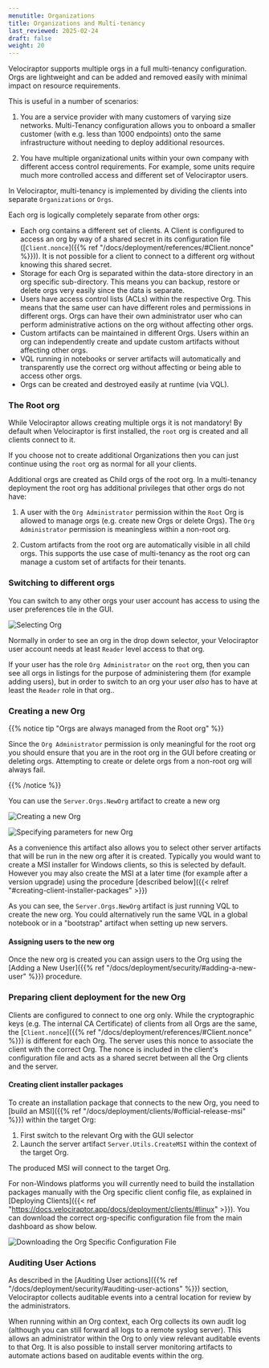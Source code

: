 ```yaml
---
menutitle: Organizations
title: Organizations and Multi-tenancy
last_reviewed: 2025-02-24
draft: false
weight: 20
---
```


Velociraptor supports multiple orgs in a full multi-tenancy
configuration. Orgs are lightweight and can be added and removed
easily with minimal impact on resource requirements.

This is useful in a number of scenarios:

1. You are a service provider with many customers of varying size
   networks. Multi-Tenancy configuration allows you to onboard a
   smaller customer (with e.g. less than 1000 endpoints) onto the same
   infrastructure without needing to deploy additional resources.

2. You have multiple organizational units within your own company with
   different access control requirements. For example, some units
   require much more controlled access and different set of
   Velociraptor users.

In Velociraptor, multi-tenancy is implemented by dividing the clients into
separate `Organizations` or `Orgs`.

Each org is logically completely separate from other orgs:

* Each org contains a different set of clients. A Client is configured
  to access an org by way of a shared secret in its configuration file
  ([`Client.nonce`]({{% ref "/docs/deployment/references/#Client.nonce" %}})).
  It is not possible for a client to connect to a different org
  without knowing this shared secret.
* Storage for each Org is separated within the data-store directory in
  an org specific sub-directory. This means you can backup, restore or
  delete orgs very easily since the data is separate.
* Users have access control lists (ACLs) within the respective
  Org. This means that the same user can have different roles and
  permissions in different orgs. Orgs can have their own administrator
  user who can perform administrative actions on the org without
  affecting other orgs.
* Custom artifacts can be maintained in different Orgs. Users within
  an org can independently create and update custom artifacts without
  affecting other orgs.
* VQL running in notebooks or server artifacts will automatically and
  transparently use the correct org without affecting or being able to
  access other orgs.
* Orgs can be created and destroyed easily at runtime (via VQL).

### The Root org

While Velociraptor allows creating multiple orgs it is not mandatory!
By default when Velociraptor is first installed, the `root` org is
created and all clients connect to it.

If you choose not to create additional Organizations then you can just
continue using the `root` org as normal for all your clients.

Additional orgs are created as Child orgs of the root org. In a
multi-tenancy deployment the root org has additional privileges that
other orgs do not have:

1. A user with the `Org Administrator` permission within the `Root`
   Org is allowed to manage orgs (e.g. create new Orgs or delete
   Orgs). The `Org Administrator` permission is meaningless within a
   non-root org.

2. Custom artifacts from the root org are automatically visible in all
   child orgs. This supports the use case of multi-tenancy as the root
   org can manage a custom set of artifacts for their tenants.

###  Switching to different orgs

You can switch to any other orgs your user account has access to using the
user preferences tile in the GUI.

![Selecting Org](selecting_orgs.svg)

Normally in order to see an org in the drop down selector, your
Velociraptor user account needs at least `Reader` level access to that
org.

If your user has the role `Org Administrator` on the `root` org, then you can
see all orgs in listings for the purpose of administering them (for example
adding users), but in order to switch to an org your user _also_ has to have at
least the `Reader` role in that org..

### Creating a new Org

{{% notice tip "Orgs are always managed from the Root org" %}}

Since the `Org Administrator` permission is only meaningful for the
root org you should ensure that you are in the root org in the GUI before
creating or deleting orgs. Attempting to create or delete orgs from a non-root
org will always fail.

{{% /notice %}}

You can use the `Server.Orgs.NewOrg` artifact to create a new org

![Creating a new Org](new_org_1.svg)

![Specifying parameters for new Org](new_org_2.png)

As a convenience this artifact also allows you to select other server artifacts
that will be run in the new org after it is created. Typically you would want to
create a MSI installer for Windows clients, so this is selected by default.
However you may also create the MSI at a later time (for example after a version
upgrade) using the procedure [described below]({{< relref "#creating-client-installer-packages" >}})

As you can see, the `Server.Orgs.NewOrg` artifact is just running VQL to create
the new org. You could alternatively run the same VQL in a global notebook or in
a "bootstrap" artifact when setting up new servers.

#### Assigning users to the new org

Once the new org is created you can assign users to the Org using the
[Adding a New User]({{% ref
"/docs/deployment/security/#adding-a-new-user" %}}) procedure.

### Preparing client deployment for the new Org

Clients are configured to connect to one org only. While the
cryptographic keys (e.g. The internal CA Certificate) of clients from
all Orgs are the same, the [`Client.nonce`]({{% ref
"/docs/deployment/references/#Client.nonce" %}}) is different for each
Org. The server uses this nonce to associate the client with the correct
Org. The nonce is included in the client's configuration file and acts
as a shared secret between all the Org clients and the server.

#### Creating client installer packages

To create an installation package that connects to the new Org, you
need to [build an MSI]({{% ref "/docs/deployment/clients/#official-release-msi" %}})
within the target Org:

1. First switch to the relevant Org with the GUI selector
2. Launch the server artifact `Server.Utils.CreateMSI` within the context of the target Org.

The produced MSI will connect to the target Org.

For non-Windows platforms you will currently need to build the
installation packages manually with the Org specific client config
file, as explained in
[Deploying Clients]({{< ref "https://docs.velociraptor.app/docs/deployment/clients/#linux" >}}).
You can download the correct org-specific configuration file
from the main dashboard as show below.

![Downloading the Org Specific Configuration File](downloading_org_config.svg)


### Auditing User Actions

As described in the [Auditing User actions]({{% ref
"/docs/deployment/security/#auditing-user-actions" %}}) section,
Velociraptor collects auditable events into a central location for
review by the administrators.

When running within an Org context, each Org collects its own audit
log (although you can still forward all logs to a remote syslog
server). This allows an administrator within the Org to only view
relevant auditable events to that Org. It is also possible to install
server monitoring artifacts to automate actions based on auditable
events within the org.
